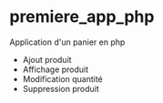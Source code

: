 # premiere_app_php
Application d'un panier en php

- Ajout produit 
- Affichage produit 
- Modification quantité 
- Suppression produit
